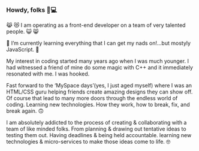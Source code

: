### Howdy, folks 🤠💻

😹 😻 I am operating as a front-end developer on a team of very talented people. 😺 😸 

 👾 I’m currently learning everything that I can get my nads on!...but mostyly JavaScript. 🤖 


My interest in coding started many years ago when I was much younger. I had witnessed a friend of mine do some magic with C++ and it immediately resonated with me. I was hooked. 

Fast forward to the ‘MySpace days’(yes, I just aged myself) where I was an HTML/CSS guru helping friends create amazing designs they can show off. Of course that lead to many more doors through the endless world of coding. Learning new technologies. How they work, how to break, fix, and break again. 🙃 

I am absolutely addicted to the process of creating & collaborating with a team of like minded folks. From planning & drawing out tentative ideas to testing them out. Having deadlines & being held accountable. learning new technologies & micro-services to make those ideas come to life.  🤓




